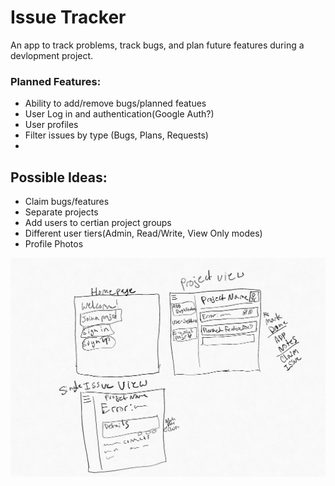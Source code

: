 # Issue Tracker

An app to track problems, track bugs, and plan future features during a devlopment project. 

### Planned Features:

- Ability to add/remove bugs/planned featues
- User Log in and authentication(Google Auth?)
- User profiles
- Filter issues by type (Bugs, Plans, Requests)
- 

## Possible Ideas:

- Claim bugs/features
- Separate projects
- Add users to certian project groups
- Different user tiers(Admin, Read/Write, View Only modes)
- Profile Photos

![UI Sketch](/UI.jpg)

